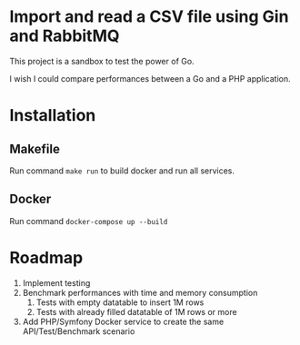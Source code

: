 # Import and read a CSV file using Gin and RabbitMQ
This project is a sandbox to test the power of Go.

I wish I could compare performances between a Go and a PHP application.

# Installation
## Makefile
Run command `make run` to build docker and run all services.

## Docker
Run command `docker-compose up --build`

# Roadmap
1. Implement testing
2. Benchmark performances with time and memory consumption
    1. Tests with empty datatable to insert 1M rows
    2. Tests with already filled datatable of 1M rows or more
3. Add PHP/Symfony Docker service to create the same API/Test/Benchmark scenario
